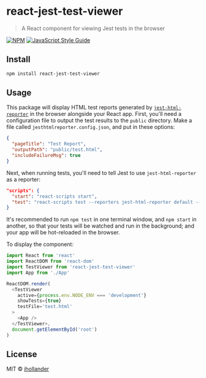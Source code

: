 # react-jest-test-viewer

> A React component for viewing Jest tests in the browser

[![NPM](https://img.shields.io/npm/v/react-jest-test-viewer.svg)](https://www.npmjs.com/package/react-jest-test-viewer) [![JavaScript Style Guide](https://img.shields.io/badge/code_style-standard-brightgreen.svg)](https://standardjs.com)

## Install

```bash
npm install react-jest-test-viewer
```

## Usage

This package will display HTML test reports generated by
[`jest-html-reporter`](https://github.com/Hargne/jest-html-reporter/) in the
browser alongside your React app. First, you'll need a configuration file to
output the test results to the `public` directory. Make a file called
`jesthtmlreporter.config.json`, and put in these options:

```json
{
  "pageTitle": "Test Report",
  "outputPath": "public/test.html",
  "includeFailureMsg": true
}
```

Next, when running tests, you'll need to tell Jest to use `jest-html-reporter`
as a reporter:

```json
"scripts": {
  "start": "react-scripts start",
  "test": "react-scripts test --reporters jest-html-reporter default --watchAll"
}
```

It's recommended to run `npm test` in one terminal window, and `npm start` in
another, so that your tests will be watched and run in the background; and your
app will be hot-reloaded in the browser.

To display the component:

```js
import React from 'react'
import ReactDOM from 'react-dom'
import TestViewer from 'react-jest-test-viewer'
import App from './App'

ReactDOM.render(
  <TestViewer
    active={process.env.NODE_ENV === 'development'}
    showTests={true}
    testFile='test.html'
  >
    <App />
  </TestViewer>,
  document.getElementById('root')
)
```

## License

MIT © [ihollander](https://github.com/ihollander)
